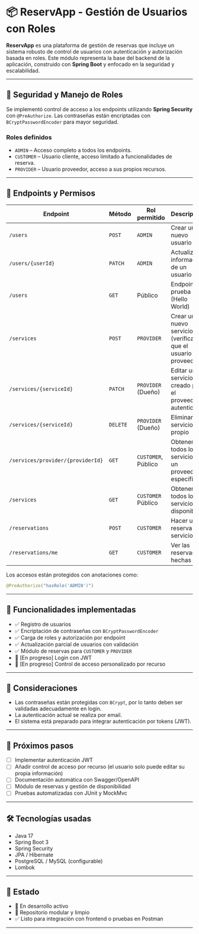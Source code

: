 # 📦 ReservApp - Gestión de Usuarios con Roles

**ReservApp** es una plataforma de gestión de reservas que incluye un sistema robusto de control de usuarios con autenticación y autorización basada en roles. Este módulo representa la base del backend de la aplicación, construido con **Spring Boot** y enfocado en la seguridad y escalabilidad.

---

## 🔐 Seguridad y Manejo de Roles

Se implementó control de acceso a los endpoints utilizando **Spring Security** con `@PreAuthorize`. Las contraseñas están encriptadas con `BCryptPasswordEncoder` para mayor seguridad.

### Roles definidos

- `ADMIN` – Acceso completo a todos los endpoints.
- `CUSTOMER` – Usuario cliente, acceso limitado a funcionalidades de reserva.
- `PROVIDER` – Usuario proveedor, acceso a sus propios recursos.

---

## 📲 Endpoints y Permisos

| Endpoint                                 | Método   | Rol permitido       | Descripción                                                  |
|------------------------------------------|----------|----------------------|--------------------------------------------------------------|
| `/users`                                 | `POST`   | `ADMIN`              | Crear un nuevo usuario                                       |
| `/users/{userId}`                        | `PATCH`  | `ADMIN`              | Actualizar la información de un usuario                      |
| `/users`                                 | `GET`    | Público              | Endpoint de prueba (Hello World)                             |
| `/services`                              | `POST`   | `PROVIDER`           | Crear un nuevo servicio (verifica que el usuario sea proveedor) |
| `/services/{serviceId}`                  | `PATCH`  | `PROVIDER` (Dueño)   | Editar un servicio creado por el proveedor autenticado       |
| `/services/{serviceId}`                  | `DELETE` | `PROVIDER` (Dueño)   | Eliminar un servicio propio                                  |
| `/services/provider/{providerId}`        | `GET`    | `CUSTOMER`, Público  | Obtener todos los servicios de un proveedor específico       |
| `/services`                              | `GET`    | `CUSTOMER` Público | Obtener todos los servicios disponibles                      |
| `/reservations`                       | `POST`    | `CUSTOMER`| Hacer una reserva a un servicio |
| `/reservations/me`                       | `GET`    | `CUSTOMER`| Ver las reservas hechas |

Los accesos están protegidos con anotaciones como:

```java
@PreAuthorize("hasRole('ADMIN')")
```

---

## 🔧 Funcionalidades implementadas

- ✅ Registro de usuarios  
- ✅ Encriptación de contraseñas con `BCryptPasswordEncoder`  
- ✅ Carga de roles y autorización por endpoint  
- ✅ Actualización parcial de usuarios con validación    
- ✅ Módulo de reservas para `CUSTOMER` y `PROVIDER`
- 🚧 [En progreso] Login con JWT
- 🚧 [En progreso] Control de acceso personalizado por recurso  

---

## 🧠 Consideraciones

- Las contraseñas están protegidas con `BCrypt`, por lo tanto deben ser validadas adecuadamente en login.  
- La autenticación actual se realiza por email.  
- El sistema está preparado para integrar autenticación por tokens (JWT).  

---

## 🚀 Próximos pasos

- [ ] Implementar autenticación JWT  
- [ ] Añadir control de acceso por recurso (el usuario solo puede editar su propia información)  
- [ ] Documentación automática con Swagger/OpenAPI  
- [ ] Módulo de reservas y gestión de disponibilidad  
- [ ] Pruebas automatizadas con JUnit y MockMvc  

---

## 🛠️ Tecnologías usadas

- Java 17  
- Spring Boot 3  
- Spring Security  
- JPA / Hibernate  
- PostgreSQL / MySQL (configurable)  
- Lombok  

---

## 📌 Estado

- 🔧 En desarrollo activo  
- 📁 Repositorio modular y limpio  
- ✅ Listo para integración con frontend o pruebas en Postman  

---

